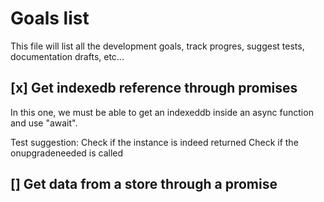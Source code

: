 # Goals list
This file will list all the development goals, track progres, suggest tests, documentation drafts, etc...


## \[x\] Get indexedb reference through promises
In this one, we must be able to get an indexeddb inside an async function and use "await".

Test suggestion:
    Check if the instance is indeed returned
    Check if the onupgradeneeded is called

## [] Get data from a store through a promise
